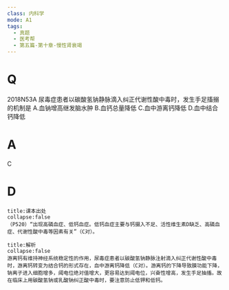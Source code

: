 ```yaml
---
class: 内科学
mode: A1
tags:
  - 真题
  - 医考帮
  - 第五篇-第十章-慢性肾衰竭
---
```


# Q
2018N53A 尿毒症患者以碳酸氢钠静脉滴入纠正代谢性酸中毒时，发生手足搐搦的机制是
A.血钠增高继发脑水肿
B.血钙总量降低
C.血中游离钙降低
D.血中结合钙降低

# A
C
# D
```ad-note
title:课本出处
collapse:false
（P520）“出现高磷血症、低钙血症。低钙血症主要与钙摄入不足、活性维生素D缺乏、高磷血症、代谢性酸中毒等因素有关”（C对）。
```

```ad-summary
title:解析
collapse:false
游离钙有维持神经系统稳定性的作用，尿毒症患者以碳酸氢钠静脉注射滴入纠正代谢性酸中毒时，游离钙转变为结合钙的形式存在，血中游离钙降低（C对）。游离钙的下降导致膜功能下降，钠离子进入细胞增多，阈电位绝对值增大，更容易达到阈电位，兴奋性增高，发生手足抽搐。故在临床上用碳酸氢钠或乳酸钠纠正酸中毒时，要注意防止低钾和低钙。
```

